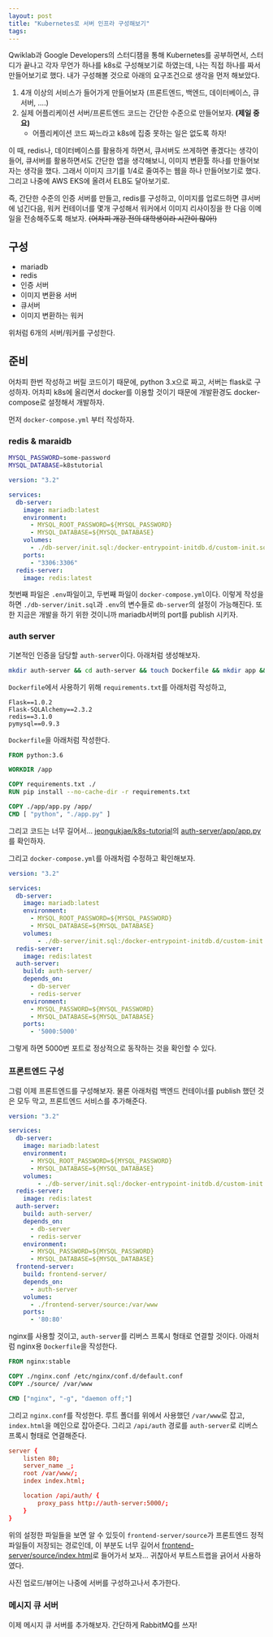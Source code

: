 ```yaml
---
layout: post
title: "Kubernetes로 서버 인프라 구성해보기"
tags:
---
```


Qwiklab과 Google Developers의 스터디잼을 통해 Kubernetes를 공부하면서, 스터디가 끝나고 각자 무언가 하나를 k8s로 구성해보기로 하였는데, 나는 직접 하나를 짜서 만들어보기로 했다. 내가 구성해볼 것으로 아래의 요구조건으로 생각을 먼저 해보았다.

1. 4개 이상의 서비스가 들어가게 만들어보자 (프론트엔드, 백엔드, 데이터베이스, 큐서버, ....)
2. 실제 어플리케이션 서버/프론트엔드 코드는 간단한 수준으로 만들어보자. **(제일 중요)**
   - 어플리케이션 코드 짜느라고 k8s에 집중 못하는 일은 없도록 하자!

이 때, redis나, 데이터베이스를 활용하게 하면서, 큐서버도 쓰게하면 좋겠다는 생각이 들어, 큐서버를 활용하면서도 간단한 앱을 생각해보니, 이미지 변환툴 하나를 만들어보자는 생각을 했다. 그래서 이미지 크기를 1/4로 줄여주는 웹을 하나 만들어보기로 했다. 그리고 나중에 AWS EKS에 올려서 ELB도 달아보기로.

즉, 간단한 수준의 인증 서버를 만들고, redis를 구성하고, 이미지를 업로드하면 큐서버에 넘긴다음, 워커 컨테이너를 몇개 구성해서 워커에서 이미지 리사이징을 한 다음 이메일을 전송해주도록 해보자. ~~(어차피 개강 전의 대학생이라 시간이 많아!)~~

## 구성

- mariadb
- redis
- 인증 서버
- 이미지 변환용 서버
- 큐서버
- 이미지 변환하는 워커

위처럼 6개의 서버/워커를 구성한다.

## 준비

어차피 한번 작성하고 버릴 코드이기 때문에, python 3.x으로 짜고, 서버는 flask로 구성하자. 어차피 k8s에 올리면서 docker를 이용할 것이기 때문에 개발환경도 docker-compose로 설정해서 개발하자.

먼저 `docker-compose.yml` 부터 작성하자.

### redis & maraidb

```bash
MYSQL_PASSWORD=some-password
MYSQL_DATABASE=k8stutorial
```

```yml
version: "3.2"

services:
  db-server:
    image: mariadb:latest
    environment:
      - MYSQL_ROOT_PASSWORD=${MYSQL_PASSWORD}
      - MYSQL_DATABASE=${MYSQL_DATABASE}
    volumes:
      - ./db-server/init.sql:/docker-entrypoint-initdb.d/custom-init.sql
    ports:
      - "3306:3306"
  redis-server:
    image: redis:latest
```

첫번째 파일은 `.env`파일이고, 두번째 파일이 `docker-compose.yml`이다. 이렇게 작성을 하면 `./db-server/init.sql`과 `.env`의 변수들로 `db-server`의 설정이 가능해진다. 또한 지금은 개발을 하기 위한 것이니까 mariadb서버의 port를 publish 시키자.

### auth server

기본적인 인증을 담당할 `auth-server`이다. 아래처럼 생성해보자.

```bash
mkdir auth-server && cd auth-server && touch Dockerfile && mkdir app && touch app/app.py
```

`Dockerfile`에서 사용하기 위해 `requirements.txt`를 아래처럼 작성하고,

```text
Flask==1.0.2
Flask-SQLAlchemy==2.3.2
redis==3.1.0
pymysql==0.9.3
```

`Dockerfile`을 아래처럼 작성한다.

```dockerfile
FROM python:3.6

WORKDIR /app

COPY requirements.txt ./
RUN pip install --no-cache-dir -r requirements.txt

COPY ./app/app.py /app/
CMD [ "python", "./app.py" ]
```

그리고 코드는 너무 길어서... [jeongukjae/k8s-tutorial](https://github.com/JeongUkJae/k8s-tutorial)의 [auth-server/app/app.py](https://github.com/JeongUkJae/k8s-tutorial/blob/master/auth-server/app/app.py)를 확인하자.

그리고 `docker-compose.yml`를 아래처럼 수정하고 확인해보자.

```yml
version: "3.2"

services:
  db-server:
    image: mariadb:latest
    environment:
      - MYSQL_ROOT_PASSWORD=${MYSQL_PASSWORD}
      - MYSQL_DATABASE=${MYSQL_DATABASE}
    volumes:
        - ./db-server/init.sql:/docker-entrypoint-initdb.d/custom-init.sql
  redis-server:
    image: redis:latest
  auth-server:
    build: auth-server/
    depends_on:
      - db-server
      - redis-server
    environment:
      - MYSQL_PASSWORD=${MYSQL_PASSWORD}
      - MYSQL_DATABASE=${MYSQL_DATABASE}
    ports:
      - '5000:5000'
```

그렇게 하면 5000번 포트로 정상적으로 동작하는 것을 확인할 수 있다.

### 프론트엔드 구성

그럼 이제 프론트엔드를 구성해보자. 물론 아래처럼 백엔드 컨테이너를 publish 했던 것은 모두 막고, 프론트엔드 서비스를 추가해준다.

```yml
version: "3.2"

services:
  db-server:
    image: mariadb:latest
    environment:
      - MYSQL_ROOT_PASSWORD=${MYSQL_PASSWORD}
      - MYSQL_DATABASE=${MYSQL_DATABASE}
    volumes:
        - ./db-server/init.sql:/docker-entrypoint-initdb.d/custom-init.sql
  redis-server:
    image: redis:latest
  auth-server:
    build: auth-server/
    depends_on:
      - db-server
      - redis-server
    environment:
      - MYSQL_PASSWORD=${MYSQL_PASSWORD}
      - MYSQL_DATABASE=${MYSQL_DATABASE}
  frontend-server:
    build: frontend-server/
    depends_on:
      - auth-server
    volumes:
      - ./frontend-server/source:/var/www
    ports:
      - '80:80'
```

nginx를 사용할 것이고, `auth-server`를 리버스 프록시 형태로 연결할 것이다. 아래처럼 nginx용 `Dockerfile`을 작성한다.

```dockerfile
FROM nginx:stable

COPY ./nginx.conf /etc/nginx/conf.d/default.conf
COPY ./source/ /var/www

CMD ["nginx", "-g", "daemon off;"]
```

그리고 `nginx.conf`를 작성한다. 루트 폴더를 위에서 사용했던 `/var/www`로 잡고, `index.html`을 메인으로 잡아준다. 그리고 `/api/auth` 경로를 `auth-server`로 리버스 프록시 형태로 연결해준다.

```conf
server {
    listen 80;
    server_name _;
    root /var/www/;
    index index.html;

    location /api/auth/ {
        proxy_pass http://auth-server:5000/;
    }
}
```

위의 설정한 파일들을 보면 알 수 있듯이 `frontend-server/source`가 프론트엔드 정적 파일들이 저장되는 경로인데, 이 부분도 너무 길어서 [frontend-server/source/index.html](https://github.com/JeongUkJae/k8s-tutorial/blob/master/frontend-server/source/index.html)로 들어가서 보자... 귀찮아서 부트스트랩을 긁어서 사용하였다.

사진 업로드/뷰어는 나중에 서버를 구성하고나서 추가한다.

### 메시지 큐 서버

이제 메시지 큐 서버를 추가해보자. 간단하게 RabbitMQ를 쓰자!

